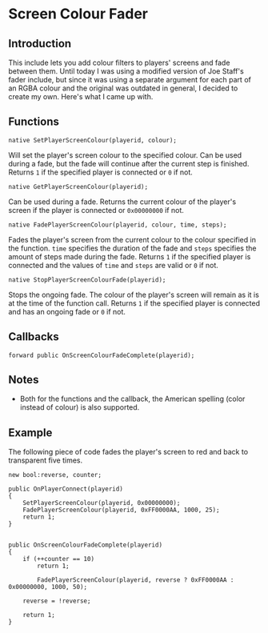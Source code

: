 # Screen Colour Fader


## Introduction

This include lets you add colour filters to players' screens and fade between them. Until today I was using a modified version of Joe Staff's fader include, but since it was using a separate argument for each part of an RGBA colour and the original was outdated in general, I decided to create my own. Here's what I came up with.


## Functions


```pawn
native SetPlayerScreenColour(playerid, colour);
```
Will set the player's screen colour to the specified colour. Can be used during a fade, but the fade will continue after the current step is finished. Returns `1` if the specified player is connected or `0` if not.


```pawn
native GetPlayerScreenColour(playerid);
```
Can be used during a fade. Returns the current colour of the player's screen if the player is connected or `0x00000000` if not.

```pawn
native FadePlayerScreenColour(playerid, colour, time, steps);
```
Fades the player's screen from the current colour to the colour specified in the function. `time` specifies the duration of the fade and `steps` specifies the amount of steps made during the fade. Returns `1` if the specified player is connected and the values of `time` and `steps` are valid or `0` if not.

```pawn
native StopPlayerScreenColourFade(playerid);
```
Stops the ongoing fade. The colour of the player's screen will remain as it is at the time of the function call. Returns `1` if the specified player is connected and has an ongoing fade or `0` if not.

## Callbacks

```pawn
forward public OnScreenColourFadeComplete(playerid);
```


## Notes

* Both for the functions and the callback, the American spelling (color instead of colour) is also supported.


## Example

The following piece of code fades the player's screen to red and back to transparent five times.

```pawn
new bool:reverse, counter;

public OnPlayerConnect(playerid)
{
	SetPlayerScreenColour(playerid, 0x00000000);
	FadePlayerScreenColour(playerid, 0xFF0000AA, 1000, 25);
	return 1;
}


public OnScreenColourFadeComplete(playerid)
{
	if (++counter == 10)
	    return 1;

    	FadePlayerScreenColour(playerid, reverse ? 0xFF0000AA : 0x00000000, 1000, 50);

	reverse = !reverse;

	return 1;
}
```
